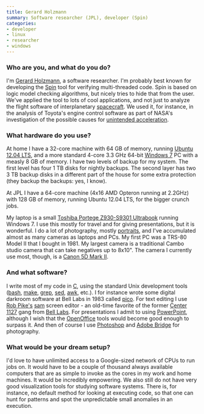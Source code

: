 ```yaml
---
title: Gerard Holzmann
summary: Software researcher (JPL), developer (Spin)
categories:
- developer
- linux
- researcher
- windows
---
```


### Who are you, and what do you do?

I'm [Gerard Holzmann](http://spinroot.com/gerard/ "Gerard's website."), a software researcher. I'm probably best known for developing the [Spin][] tool for verifying multi-threaded code. Spin is based on logic model checking algorithms, but nicely tries to hide that from the user. We've applied the tool to lots of cool applications, and not just to analyze the flight software of interplanetary [spacecraft](http://lars-lab.jpl.nasa.gov "NASA's Jet Propulsion Laboratory."). We used it, for instance, in the analysis of Toyota's engine control software as part of NASA's investigation of the possible causes for [unintended acceleration](http://spinroot.com/spin/success.html "Success stories about Spin.").

### What hardware do you use?

At home I have a 32-core machine with 64 GB of memory, running [Ubuntu 12.04 LTS][ubuntu], and a more standard 4-core 3.3 GHz 64-bit [Windows 7][windows-7] PC with a measly 8 GB of memory. I have two levels of backup for my system. The first level has four 1 TB disks for nightly backups. The second layer has two 3 TB backup disks in a different part of the house for some extra protection (they backup the backups: yes, I know).

At JPL I have a 64-core machine (4x16 AMD Opteron running at 2.2GHz) with 128 GB of memory, running Ubuntu 12.04 LTS, for the bigger crunch jobs.

My laptop is a small [Toshiba Portege Z930-S9301 Ultrabook][portege-z930-s9301] running Windows 7. I use this mostly for travel and for giving presentations, but it is wonderful. I do a lot of photography, mostly [portraits](http://spinroot.com/gerard/portraits/ "Gerard's portraits."), and I've accumulated almost as many cameras as laptops and PCs. My first PC was a TRS-80 Model II that I bought in 1981. My largest camera is a traditional Cambo studio camera that can take negatives up to 8x10". The camera I currently use most, though, is a [Canon 5D Mark II][eos-5d-mark-ii].

### And what software?

I write most of my code in [C][], using the standard Unix development tools ([bash][], [make][], [grep][], [sed][], [awk][], etc.). I for instance wrote some digital darkroom software at Bell Labs in 1983 called [pico][pico.2]. For text editing I use [Rob Pike's](http://rob.pike.usesthis.com/ "Rob's interview.") [sam][] screen editor - an old-time favorite of the former [Center 1127](http://spinroot.com/gerard/img/5th_floor.gif "A map of the Center 1127 at Bell Labs.") gang from [Bell Labs](http://spinroot.com/gerard/1127_alumni.html "The alumni of Center 1127."). For presentations I admit to using [PowerPoint][], although I wish that the [OpenOffice][] tools would become good enough to surpass it. And then of course I use [Photoshop][] and [Adobe Bridge][bridge] for photography.

### What would be your dream setup?

I'd love to have unlimited access to a Google-sized network of CPUs to run jobs on. It would have to be a couple of thousand always available computers that are as simple to invoke as the cores in my work and home machines. It would be incredibly empowering. We also still do not have very good visualization tools for studying software systems. There is, for instance, no default method for looking at executing code, so that one can hunt for patterns and spot the unpredictable small anomalies in an execution.

[eos-5d-mark-ii]: https://www.usa.canon.com/cusa/support/consumer/eos_slr_camera_systems/eos_digital_slr_cameras/eos_5d_mark_ii "A 21 megapixel DSLR."
[portege-z930-s9301]: https://www.amazon.com/Toshiba-Portege-Z930-S9301-1-8GHz-Notebook/dp/B009ECKZFA "A 13.3 inch PC laptop."
[awk]: https://en.wikipedia.org/wiki/AWK "Data formatting language/software."
[bash]: http://www.gnu.org/software/bash/ "A terminal shell."
[bridge]: https://creative.adobe.com/products/bridge "A shared media manager for Adobe CS products."
[c]: https://en.wikipedia.org/wiki/C_(programming_language) "A compiled programming language."
[grep]: http://www.gnu.org/software/grep/ "A command-line tool for pattern matching in files."
[make]: http://www.gnu.org/software/make/manual/make.html "Software to prepare code for compilation."
[openoffice]: http://www.openoffice.org/ "An open-source office suite."
[photoshop]: https://www.adobe.com/products/photoshop.html "A bitmap image editor."
[pico.2]: http://spinroot.com/pico/ "An early digital image editing system."
[powerpoint]: https://products.office.com/en-us/powerpoint "Presentation software."
[sam]: https://en.wikipedia.org/wiki/Sam_(program) "A multi-file text editor."
[sed]: http://www.gnu.org/software/sed/ "Text filtering software."
[spin]: http://spinroot.com/ "An open-source software verification tool."
[ubuntu]: https://www.ubuntu.com/ "A Unix distribution."
[windows-7]: https://en.wikipedia.org/wiki/Windows_7 "An operating system."
